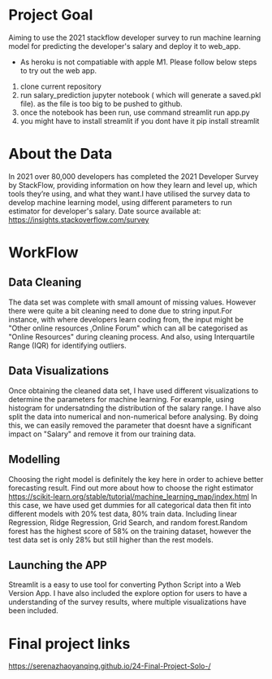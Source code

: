 # Project Goal
Aiming to use the 2021 stackflow developer survey to run machine learning model for predicting the developer's salary and deploy it to web_app.

* As heroku is not compatiable with apple M1. Please follow below steps to try out the web app.
 1. clone current repository
 2. run salary_prediction jupyter notebook ( which will generate a saved.pkl file). as the file is too big to be pushed to github.
 3. once the notebook has been run, use command streamlit run app.py 
 4. you might have to install streamlit if you dont have it  pip install streamlit 

# About the Data
In  2021 over 80,000 developers has completed the 2021 Developer Survey by StackFlow, providing information on  how they learn and level up, which tools they’re using, and what they want.I have utilised the survey data to develop machine learning model, using different parameters to run estimator for  developer's salary.
Date source available at: https://insights.stackoverflow.com/survey 



# WorkFlow 

## Data Cleaning
The data set was complete with small amount of missing values. However there were quite a bit cleaning need to done due to string input.For instance, with where developers learn coding from, the input might be "Other online resources ,Online Forum" which can all be categorised as "Online Resources" during cleaning process. And also,  using  Interquartile Range (IQR) for identifying outliers. 


## Data Visualizations
Once obtaining the cleaned data set, I have used different visualizations to  determine the parameters for machine learning. For example, using histogram for undersatnding the distribution of the salary range. I have also split the data into numerical and non-numerical before analysing. By doing this, we can easily removed the parameter that doesnt have a significant impact on "Salary" and remove it from our training data. 

## Modelling 
Choosing the right model is definitely the key here in order to achieve better forecasting result. Find out more about how to choose the right estimator
https://scikit-learn.org/stable/tutorial/machine_learning_map/index.html
In this case, we have used get dummies for all categorical data then fit into different models with 20% test data, 80% train data.  Including linear Regression, Ridge Regression, Grid Search, and random forest.Random forest has the highest score of 58% on the training dataset, however the test data set is only 28% but still higher than the rest models. 

## Launching the APP
Streamlit is a easy to use tool for converting Python Script into a Web Version App. I have also included the explore option for users to have a understanding of the survey results, where multiple visualizations have been included. 


# Final project links
https://serenazhaoyanqing.github.io/24-Final-Project-Solo-/

